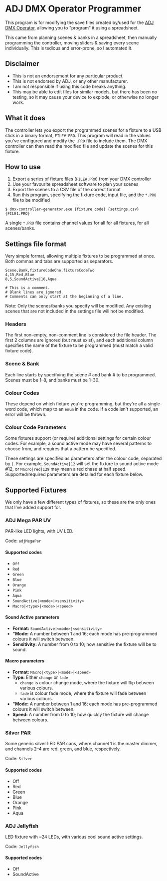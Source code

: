 # ADJ DMX Operator Programmer

This program is for modifying the save files created by/used for the [ADJ DMX
Operator][product], allowing you to "program" it using a spreadsheet.

This came from planning scenes & banks in a spreadsheet, then manually
programming the controller, moving sliders & saving every scene individually.
This is tedious and error-prone, so I automated it.

[product]: https://www.adj.com/dmx-operator

## Disclaimer

- This is not an endorsement for any particular product.
- This is not endorsed by ADJ, or any other manufacturer.
- I am not responsible if using this code breaks anything.
- This may be able to edit files for similar models, but there has been no
  testing, so it may cause your device to explode, or otherwise no longer work.

## What it does

The controller lets you export the programmed scenes for a fixture to a USB
stick in a binary format, `FILE#.PRO`. This program will read in the values
you've configured and modify the `.PRO` file to include them. The DMX controller
can then read the modified file and update the scenes for this fixture.

## How to use

1. Export a series of fixture files (`FILE#.PRO`) from your DMX controller
2. Use your favourite spreadsheet software to plan your scenes
3. Export the scenes to a CSV file of the correct format
4. Run this program, specifying the fixture code, input file, and the `*.PRO`
   file to be modified

```
$ dmx-controller-generator.exe {fixture code} {settings.csv} {FILE1.PRO}
```

A single `*.PRO` file contains channel values for all for all fixtures, for all
scenes/banks.

## Settings file format

Very simple format, allowing multiple fixtures to be programmed at once. Both
commas and tabs are supported as separators.

```csv
Scene,Bank,fixtureCodeOne,fixtureCodeTwo
4,15,Red,Blue
8,5,SoundActive|16,Aqua

# This is a comment.
# Blank lines are ignored.
# Comments can only start at the beginning of a line.
```

Note: Only the scenes/banks you specify will be modified. Any existing scenes
that are not included in the settings file will not be modified.

### Headers

The first non-empty, non-comment line is considered the file header. The first 2
columns are ignored (but must exist), and each additional column specifies the
name of the fixture to be programmed (must match a valid fixture code).

### Scene & Bank

Each line starts by specifying the scene # and bank # to be programmed. Scenes
must be 1–8, and banks must be 1–30. 

### Colour Codes

These depend on which fixture you're programming, but they're all a single-word
code, which map to an `enum` in the code. If a code isn't supported, an error
will be thrown.

### Colour Code Parameters

Some fixtures support (or require) additional settings for certain colour codes.
For example, a sound active mode may have several patterns to choose from, and
requires that a pattern be specified.

These settings are specified as parameters after the colour code, separated by
`|`. For example, `SoundActive|12` will set the fixture to sound active mode
#12, or `Macro|red|129` may mean a red chase at half speed. Supported/required
parameters are detailed for each fixture below.

## Supported Fixtures

We only have a few different types of fixtures, so these are the only ones that
I've added support for.

### ADJ Mega PAR UV

PAR-like LED lights, with UV LED.

Code: `adjMegaPar`

#### Supported codes

- `Off`
- `Red`
- `Green`
- `Blue`
- `Orange`
- `Pink`
- `Aqua`
- `SoundActive|<mode>|<sensitivity>`
- `Macro|<type>|<mode>|<speed>`

#### Sound Active parameters

- **Format:** `SoundActive|<mode>|<sensitivity>`
- **"Mode:** A number between 1 and 16; each mode has pre-programmed colours it
  will switch between.
- **Sensitivity:** A number from 0 to 10; how sensitive the fixture will be to
  sound.

#### Macro parameters

- **Format:** `Macro|<type>|<mode>|<speed>`
- **Type:** Either `change` or `fade`
  - `change` is colour change mode, where the fixture will flip between various
    colours.
  - `fade` is colour fade mode, where the fixture will fade between various
    colours.
- **"Mode:** A number between 1 and 16; each mode has pre-programmed colours it
  will switch between.
- **Speed:** A number from 0 to 10; how quickly the fixture will change between
  colours.

### Silver PAR

Some generic silver LED PAR cans, where channel 1 is the master dimmer, and
channels 2–4 are red, green, and blue, respectively.

Code: `Silver`

#### Supported codes

- Off
- Red
- Green
- Blue
- Orange
- Pink
- Aqua

### ADJ Jellyfish

LED fixture with ~24 LEDs, with various cool sound active settings.

Code: `Jellyfish`

#### Supported codes

- Off
- SoundActive
